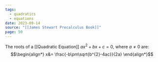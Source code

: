 ```yaml
---
tags:
  - quadratics
  - equations
date: 2023-09-14
source: "[[James Stewart Precalculus Book]]"
page: 50
---
```

The roots of a [[Quadratic Equation]] $ax^{2}+bx+c= 0$, where $a\ne0$ are:
$$\begin{align*}
x&= \frac{-b\pm\sqrt{b^{2}-4ac}}{2a}
\end{align*}$$
